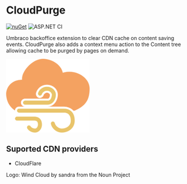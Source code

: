 # CloudPurge


[![nuGet](https://badgen.net/nuget/v/CloudPurge)](https://www.nuget.org/packages/CloudPurge)
![ASP.NET CI](https://github.com/anth12/CloudPurge/workflows/ASP.NET%20CI/badge.svg)

Umbraco backoffice extension to clear CDN cache on content saving events. 
CloudPurge also adds a context menu action to the Content tree allowing cache to be purged by pages on demand.

<img src="https://raw.githubusercontent.com/anth12/CloudPurge/master/logo.png" height="200px" title="CloudPurge logo" />

## Suported CDN providers
 - CloudFlare

Logo: Wind Cloud by sandra from the Noun Project
